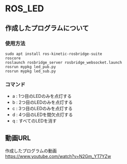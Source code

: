 # ROS_LED

## 作成したプログラムについて
### 使用方法
```
sudo apt install ros-kinetic-rosbridge-suite
roscore
roslaunch rosbridge_server rosbridge_websocket.launch
rosrun mypkg led_pub.py
rosrun mypkg led_sub.py
```
### コマンド
+ a : 1つ目のLEDのみを点灯する
+ b : 2つ目のLEDのみを点灯する
+ c : 3つ目のLEDのみを点灯する
+ d : 4つ目のLEDを間欠点灯する
+ q : すべてのLEDを消す

## 動画URL
作成したプログラムの動画  
https://www.youtube.com/watch?v=N2Gm_YT7YZw
